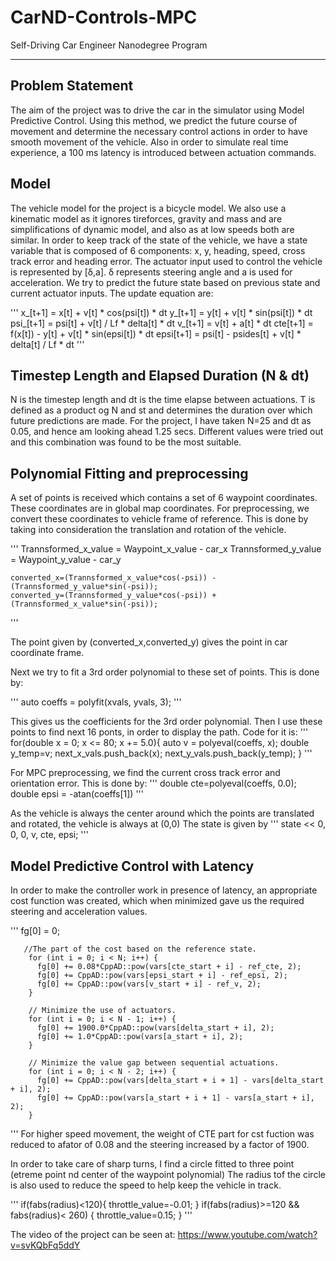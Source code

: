 # CarND-Controls-MPC
Self-Driving Car Engineer Nanodegree Program

---

## Problem Statement
The aim of the project was to drive the car in the simulator using Model Predictive Control. Using this method,
we predict the future course of movement and determine the necessary control actions in order to have smooth movement of the vehicle. Also
in order to simulate real time experience, a 100 ms latency is introduced between actuation commands.

## Model
The vehicle model for the project is a bicycle model. We also use a kinematic model as it ignores tireforces, gravity and mass and are simplifications of dynamic model, and also as at low speeds both are similar. In order to keep track of the state 
of the vehicle, we have a state variable that is composed of 6 components: x, y, heading, speed, cross track error and heading
error.
The actuator input used to control the vehicle is represented by  [δ,a]. δ represents steering angle and a is used for acceleration.
We try to predict the future state based on previous state and current actuator inputs. The update equation are:

'''
	 x_[t+1] = x[t] + v[t] * cos(psi[t]) * dt
	 y_[t+1] = y[t] + v[t] * sin(psi[t]) * dt
	 psi_[t+1] = psi[t] + v[t] / Lf * delta[t] * dt
	 v_[t+1] = v[t] + a[t] * dt
	 cte[t+1] = f(x[t]) - y[t] + v[t] * sin(epsi[t]) * dt
	 epsi[t+1] = psi[t] - psides[t] + v[t] * delta[t] / Lf * dt
'''

## Timestep Length and Elapsed Duration (N & dt)
N is the timestep length and dt is the time elapse between actuations. T is defined as a product og N and st
and determines the duration over which future predictions are made. For the project, I have taken N=25 and dt as 
0.05, and hence am looking ahead 1.25 secs. Different values were tried out and this combination was found to be the most suitable.

## Polynomial Fitting and preprocessing
A set of points is received which contains a set of 6 waypoint coordinates. These coordinates are in global map coordinates.
For preprocessing, we convert these coordinates to vehicle frame of reference. This is done by taking
into consideration the translation and rotation of the vehicle. 

'''
	Trannsformed_x_value = Waypoint_x_value - car_x
	Trannsformed_y_value = Waypoint_y_value - car_y

	converted_x=(Trannsformed_x_value*cos(-psi)) - (Trannsformed_y_value*sin(-psi));
	converted_y=(Trannsformed_y_value*cos(-psi)) + (Trannsformed_x_value*sin(-psi));
'''

The point given by (converted_x,converted_y) gives the point in car coordinate frame.

Next we try to fit a 3rd order polynomial to these set of points. This is done by:

'''
	auto coeffs = polyfit(xvals, yvals, 3);
'''

This gives us the coefficients for the 3rd order polynomial. Then I use these points to find next 16 ponts,
in order to display the path. Code for it is:
'''
	for(double x = 0; x <= 80; x += 5.0){
				auto v = polyeval(coeffs, x);
				double y_temp=v;
				next_x_vals.push_back(x);
				next_y_vals.push_back(y_temp);
		}
 '''
 
 For MPC preprocessing, we find the current cross track error and orientation error. This is done by:
 '''
	double cte=polyeval(coeffs, 0.0);
	double epsi = -atan(coeffs[1])
 '''
 
 As the vehicle is always the center around which the points are translated and rotated, the vehicle is always at (0,0)
The state is given by 
'''
	state << 0, 0, 0, v, cte, epsi;
'''

## Model Predictive Control with Latency

In order to make the controller work in presence of latency, an appropriate cost function was created,
which when minimized gave us the required steering and acceleration values. 

'''
	fg[0] = 0;

	   //The part of the cost based on the reference state.
	    for (int i = 0; i < N; i++) {
	      fg[0] += 0.08*CppAD::pow(vars[cte_start + i] - ref_cte, 2);
	      fg[0] += CppAD::pow(vars[epsi_start + i] - ref_epsi, 2);
	      fg[0] += CppAD::pow(vars[v_start + i] - ref_v, 2);
	    }

	    // Minimize the use of actuators.
	    for (int i = 0; i < N - 1; i++) {
	      fg[0] += 1900.0*CppAD::pow(vars[delta_start + i], 2);
	      fg[0] += 1.0*CppAD::pow(vars[a_start + i], 2);
	    }

	    // Minimize the value gap between sequential actuations.
	    for (int i = 0; i < N - 2; i++) {
	      fg[0] += CppAD::pow(vars[delta_start + i + 1] - vars[delta_start + i], 2);
	      fg[0] += CppAD::pow(vars[a_start + i + 1] - vars[a_start + i], 2);
	    }
'''
For higher speed movement, the weight of CTE part for cst fuction was reduced to afator of 0.08 and the 
steering increased by a factor of 1900.

In order to take care of sharp turns, I find a circle fitted to three point (etreme point nd center of the waypoint polynomial)
The radius tof the circle is also used to reduce the speed to help keep the vehicle in track.

'''
		if(fabs(radius)<120){
			throttle_value=-0.01;
			}
		if(fabs(radius)>=120 && fabs(radius)< 260) {
			throttle_value=0.15;
			}
'''

The video of the project can be seen at:
https://www.youtube.com/watch?v=svKQbFq5ddY








